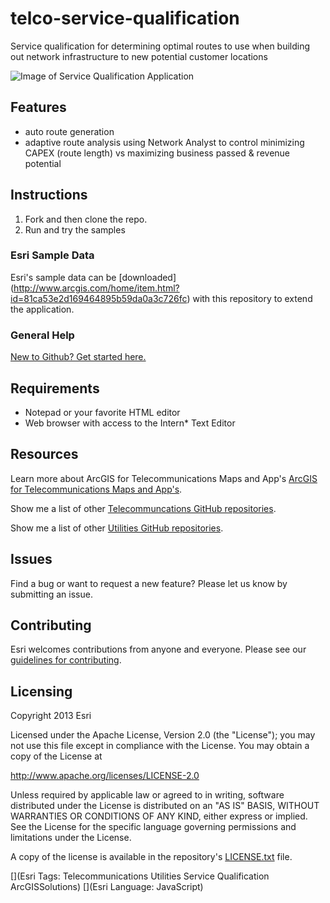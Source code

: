 ﻿# telco-service-qualification

Service qualification for determining optimal routes to use when building out network infrastructure to new potential customer locations

![Image of Service Qualification Application](https://raw.github.com/Esri/telco-service-qualification/master/telco-service-qualification.png "Service Qualification")

## Features

* auto route generation 
* adaptive route analysis using Network Analyst to control minimizing CAPEX (route length) vs maximizing business passed & revenue potential
                                     
## Instructions

1. Fork and then clone the repo. 
2. Run and try the samples

### Esri Sample Data

Esri's sample data can be [downloaded] (http://www.arcgis.com/home/item.html?id=81ca53e2d169464895b59da0a3c726fc) with this repository to extend the application.


### General Help

[New to Github? Get started here.](http://htmlpreview.github.com/?https://github.com/Esri/esri.github.com/blob/master/help/esri-getting-to-know-github.html)

## Requirements


* Notepad or your favorite HTML editor
* Web browser with access to the Intern* Text Editor

## Resources

Learn more about ArcGIS for Telecommunications Maps and App's [ArcGIS for Telecommunications Maps and App's](http://solutions.arcgis.com/telecom).

Show me a list of other [Telecommuncations GitHub repositories](http://esri.github.io/#Telecommunications).

Show me a list of other [Utilities GitHub repositories](http://esri.github.io/#Utilities).

## Issues

Find a bug or want to request a new feature?  Please let us know by submitting an issue.


## Contributing

Esri welcomes contributions from anyone and everyone.
Please see our [guidelines for contributing](https://github.com/esri/contributing).

## Licensing

Copyright 2013 Esri

Licensed under the Apache License, Version 2.0 (the "License");
you may not use this file except in compliance with the License.
You may obtain a copy of the License at

   http://www.apache.org/licenses/LICENSE-2.0

Unless required by applicable law or agreed to in writing, software
distributed under the License is distributed on an "AS IS" BASIS,
WITHOUT WARRANTIES OR CONDITIONS OF ANY KIND, either express or implied.
See the License for the specific language governing permissions and
limitations under the License.

A copy of the license is available in the repository's
[LICENSE.txt](https://raw.github.com/Esri/telco-service-qualification/master/LICENSE.txt) file.

[](Esri Tags: Telecommunications Utilities Service Qualification ArcGISSolutions)
[](Esri Language: JavaScript)​
